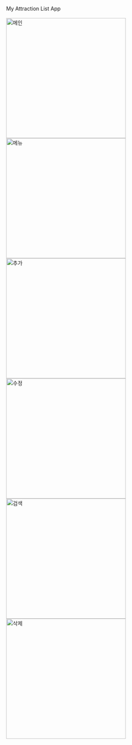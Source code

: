 My Attraction List App
<br><br>
<img width="323" alt="메인" src="https://github.com/jeanxss/my-list-app/assets/153884787/848706a0-cdb3-4c4d-94bc-fb58edb24b02">
<img width="323" alt="메뉴" src="https://github.com/jeanxss/my-list-app/assets/153884787/38904f8e-813c-4bc7-831b-1961a4164823">
<img width="323" alt="추가" src="https://github.com/jeanxss/my-list-app/assets/153884787/30f8c613-6da8-4a0f-81c7-b34b4f04df7d">
<img width="323" alt="수정" src="https://github.com/jeanxss/my-list-app/assets/153884787/a1832bd0-f713-471a-8cad-9143dada9376">
<img width="323" alt="검색" src="https://github.com/jeanxss/my-list-app/assets/153884787/cf821a68-79b3-400a-9e18-cb547812eefd">
<img width="323" alt="삭제" src="https://github.com/jeanxss/my-list-app/assets/153884787/339ff33f-4f0d-4d24-a4ab-762aba70ebd7">
